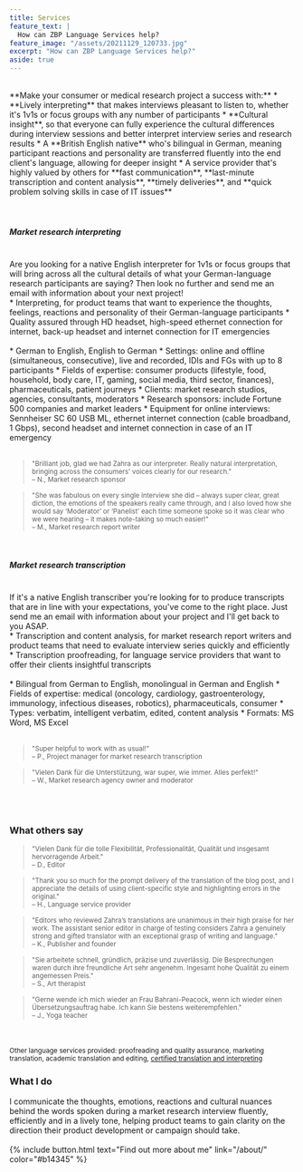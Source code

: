 ```yaml
---
title: Services
feature_text: |
  How can ZBP Language Services help?
feature_image: "/assets/20211129_120733.jpg"
excerpt: "How can ZBP Language Services help?"
aside: true
---
```


<br>
**Make your consumer or medical research project a success with:**
* **Lively interpreting** that makes interviews pleasant to listen to, whether it's 1v1s or focus groups with any number of participants
* **Cultural insight**, so that everyone can fully experience the cultural differences during interview sessions and better interpret interview series and research results
* A **British English native** who's bilingual in German, meaning participant reactions and personality are transferred fluently into the end client's language, allowing for deeper insight
* A service provider that's highly valued by others for **fast communication**, **last-minute transcription and content analysis**, **timely deliveries**, and **quick problem solving skills in case of IT issues**<br><br><br>
<h5><a id="market_research_interpreting">Market research interpreting</a></h5>
<br>
Are you looking for a native English interpreter for 1v1s or focus groups that will bring across all the cultural details of what your German-language research participants are saying? Then look no further and send me an email with information about your next project!
<br>
* Interpreting, for product teams that want to experience the thoughts, feelings, reactions and personality of their German-language participants
* Quality assured through HD headset, high-speed ethernet connection for internet, back-up headset and internet connection for IT emergencies
<br><br>
* German to English, English to German
* Settings: online and offline (simultaneous, consecutive), live and recorded, IDIs and FGs with up to 8 participants
* Fields of expertise: consumer products (lifestyle, food, household, body care, IT, gaming, social media, third sector, finances), pharmaceuticals, patient journeys
* Clients: market research studios, agencies, consultants, moderators
* Research sponsors: include Fortune 500 companies and market leaders
* Equipment for online interviews: Sennheiser SC 60 USB ML, ethernet internet connection (cable broadband, 1 Gbps), second headset and internet connection in case of an IT emergency
<br><br>

><small>"Brilliant job, glad we had Zahra as our interpreter. Really natural interpretation, bringing across the consumers' voices clearly for our research."<br>
– N., Market research sponsor</small>

><small>"She was fabulous on every single interview she did – always super clear, great diction, the emotions of the speakers really came through, and I also loved how she would say ‘Moderator’ or ‘Panelist’ each time someone spoke so it was clear who we were hearing – it makes note-taking so much easier!"<br>
– M., Market research report writer</small>

<br>
<h5><a display=none id="market_research_transcription">Market research transcription</a></h5>
<br>
If it's a native English transcriber you're looking for to produce transcripts that are in line with your expectations, you've come to the right place. Just send me an email with information about your project and I'll get back to you ASAP.
<br>
* Transcription and content analysis, for market research report writers and product teams that need to evaluate interview series quickly and efficiently
* Transcription proofreading, for language service providers that want to offer their clients insightful transcripts
<br><br>
* Bilingual from German to English, monolingual in German and English
* Fields of expertise: medical (oncology, cardiology, gastroenterology, immunology, infectious diseases, robotics), pharmaceuticals, consumer
* Types: verbatim, intelligent verbatim, edited, content analysis
* Formats: MS Word, MS Excel
<br><br>

><small>"Super helpful to work with as usual!"<br>
– P., Project manager for market research transcription</small>

><small>"Vielen Dank für die Unterstützung, war super, wie immer. Alles perfekt!"<br>
– W., Market research agency owner and moderator</small>

<br><br>
### What others say

><small>"Vielen Dank für die tolle Flexibilität, Professionalität, Qualität und insgesamt hervorragende Arbeit."<br>
– D., Editor</small>

><small>"Thank you so much for the prompt delivery of the translation of the blog post, and I appreciate the details of using client-specific style and highlighting errors in the original."<br>
– H., Language service provider</small>

><small>"Editors who reviewed Zahra’s translations are unanimous in their high praise for her work. The assistant senior editor in charge of testing considers Zahra a genuinely strong and gifted translator with an exceptional grasp of writing and language."<br>
– K., Publisher and founder</small>

><small>"Sie arbeitete schnell, gründlich, präzise und zuverlässig. Die Besprechungen waren durch ihre freundliche Art sehr angenehm. Ingesamt hohe Qualität zu einem angemessen Preis."<br>
– S., Art therapist</small>

><small>"Gerne wende ich mich wieder an Frau Bahrani-Peacock, wenn ich wieder einen Übersetzungsauftrag habe. Ich kann Sie bestens weiterempfehlen."<br>
– J., Yoga teacher</small>

<br><br>
<small>Other language services provided: proofreading and quality assurance, marketing translation, academic translation and editing, [certified translation and interpreting](/services/certified-translation-interpreting/ "certified translation and interpreting")</small>



### What I do

I communicate the thoughts, emotions, reactions and cultural nuances behind the words spoken during a market research interview fluently, efficiently and in a lively tone, helping product teams to gain clarity on the direction their product development or campaign should take.<br><br>
{% include button.html text="Find out more about me" link="/about/" color="#b14345" %}<br><br>
